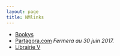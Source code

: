 ```yaml
---
layout: page
title: NMlinks
---
```


* [Bookys](http://bookys.me "Bookys")
* [Partagora.com](https://partagora.com "Partagora") _Fermera au 30 juin 2017._
* [Librairie V](http://librairie-v.co "Librairie V")


